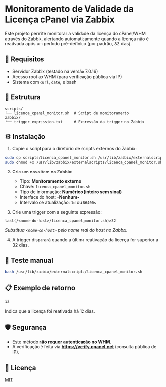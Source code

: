 # Monitoramento de Validade da Licença cPanel via Zabbix

Este projeto permite monitorar a validade da licença do cPanel/WHM através do Zabbix, alertando automaticamente quando a licença não é reativada após um período pré-definido (por padrão, 32 dias).

## 📌 Requisitos

- Servidor Zabbix (testado na versão 7.0.16)
- Acesso root ao WHM (para verificação pública via IP)
- Sistema com `curl`, `date`, e bash

## 📁 Estrutura

```
scripts/
└── licenca_cpanel_monitor.sh  # Script de monitoramento
zabbix/
└── trigger_expression.txt     # Expressão da trigger no Zabbix
```

## ⚙️ Instalação

1. Copie o script para o diretório de scripts externos do Zabbix:

```bash
sudo cp scripts/licenca_cpanel_monitor.sh /usr/lib/zabbix/externalscripts/
sudo chmod +x /usr/lib/zabbix/externalscripts/licenca_cpanel_monitor.sh
```

2. Crie um novo item no Zabbix:
   - Tipo: **Monitoramento externo**
   - Chave: `licenca_cpanel_monitor.sh`
   - Tipo de informação: **Numérico (inteiro sem sinal)**
   - Interface do host: **-Nenhum-**
   - Intervalo de atualização: `1d` ou `86400s`

3. Crie uma trigger com a seguinte expressão:

```
last(/<nome-do-host>/licenca_cpanel_monitor.sh)>32
```

*Substitua `<nome-do-host>` pelo nome real do host no Zabbix.*

4. A trigger disparará quando a última reativação da licença for superior a 32 dias.

## 🧪 Teste manual

```bash
bash /usr/lib/zabbix/externalscripts/licenca_cpanel_monitor.sh
```

## 📋 Exemplo de retorno

```bash
12
```

Indica que a licença foi reativada há 12 dias.

## 🛡️ Segurança

- Este método **não requer autenticação no WHM**.
- A verificação é feita via **https://verify.cpanel.net** (consulta pública de IP).

## 🧾 Licença

[MIT](LICENSE)

